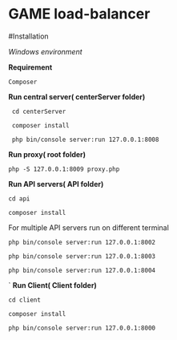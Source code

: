 # GAME load-balancer


#Installation

_Windows environment_ 

**Requirement**

`Composer`

 **Run central server( centerServer folder)**
 
     cd centerServer
     
     composer install
     
     php bin/console server:run 127.0.0.1:8008

 **Run proxy( root folder)**
 
`php -S 127.0.0.1:8009 proxy.php`

 **Run API servers( API folder)**
 
    cd api
    
    composer install

For multiple API servers run on different terminal

    php bin/console server:run 127.0.0.1:8002
    
    php bin/console server:run 127.0.0.1:8003
    
    php bin/console server:run 127.0.0.1:8004

`
 **Run Client( Client folder)**
 
    cd client
    
    composer install
    
    php bin/console server:run 127.0.0.1:8000
